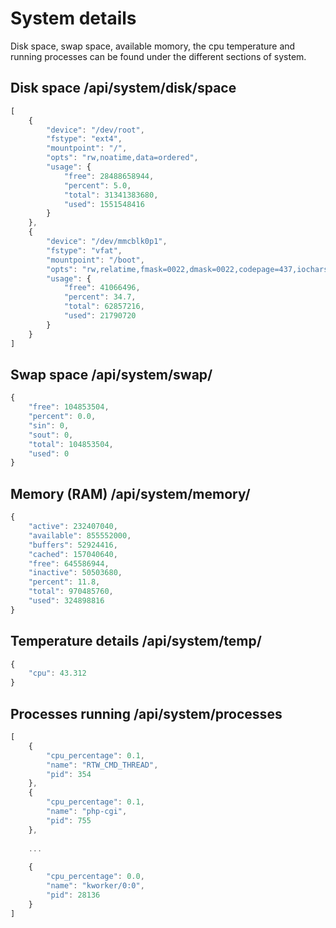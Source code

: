 # System details

Disk space, swap space, available momory, the cpu temperature and running
processes can be found under the different sections of system.

## Disk space **/api/system/disk/space**
```javascript
[
    {
        "device": "/dev/root",
        "fstype": "ext4",
        "mountpoint": "/",
        "opts": "rw,noatime,data=ordered",
        "usage": {
            "free": 28488658944,
            "percent": 5.0,
            "total": 31341383680,
            "used": 1551548416
        }
    },
    {
        "device": "/dev/mmcblk0p1",
        "fstype": "vfat",
        "mountpoint": "/boot",
        "opts": "rw,relatime,fmask=0022,dmask=0022,codepage=437,iocharset=ascii,shortname=mixed,errors=remount-ro",
        "usage": {
            "free": 41066496,
            "percent": 34.7,
            "total": 62857216,
            "used": 21790720
        }
    }
]
```

## Swap space **/api/system/swap/**
```javascript
{
    "free": 104853504,
    "percent": 0.0,
    "sin": 0,
    "sout": 0,
    "total": 104853504,
    "used": 0
}
```

## Memory (RAM) **/api/system/memory/**
```javascript
{
    "active": 232407040,
    "available": 855552000,
    "buffers": 52924416,
    "cached": 157040640,
    "free": 645586944,
    "inactive": 50503680,
    "percent": 11.8,
    "total": 970485760,
    "used": 324898816
}
```

## Temperature details **/api/system/temp/**
```javascript
{
    "cpu": 43.312
}
```

## Processes running **/api/system/processes**
```javascript
[
    {
        "cpu_percentage": 0.1,
        "name": "RTW_CMD_THREAD",
        "pid": 354
    },
    {
        "cpu_percentage": 0.1,
        "name": "php-cgi",
        "pid": 755
    },
    
    ...
    
    {
        "cpu_percentage": 0.0,
        "name": "kworker/0:0",
        "pid": 28136
    }
]    
```
